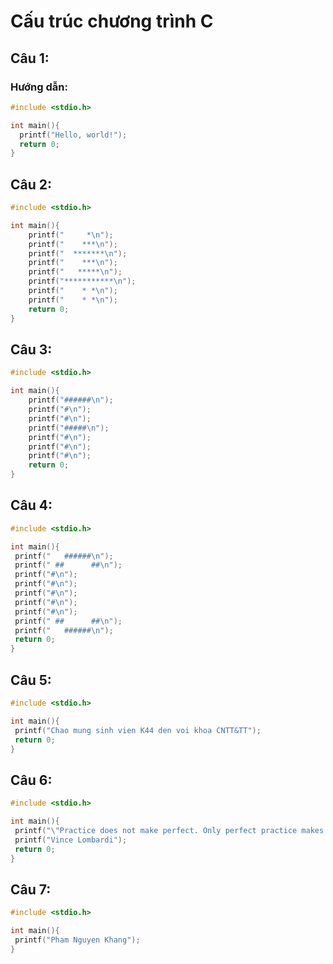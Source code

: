 # **Cấu trúc chương trình C**

## **Câu 1:**

### **Hướng dẫn**:

```c
#include <stdio.h>

int main(){
  printf("Hello, world!");
  return 0;
}
```

## **Câu 2:**

```c
#include <stdio.h>

int main(){
    printf("     *\n");
    printf("    ***\n");
    printf("  *******\n");
    printf("    ***\n");
    printf("   *****\n");
    printf("***********\n");
    printf("    * *\n");
    printf("    * *\n");
    return 0;
}
```

## **Câu 3:**

```c
#include <stdio.h>

int main(){
    printf("######\n");
    printf("#\n");
    printf("#\n");
    printf("#####\n");
    printf("#\n");
    printf("#\n");
    printf("#\n");
    return 0;
}
```

## **Câu 4:**

```c
#include <stdio.h>

int main(){
 printf("   ######\n");
 printf(" ##      ##\n");
 printf("#\n");
 printf("#\n");
 printf("#\n");
 printf("#\n");
 printf("#\n");
 printf(" ##      ##\n");
 printf("   ######\n");
 return 0;
}
```

## **Câu 5:**

```c
#include <stdio.h>

int main(){
 printf("Chao mung sinh vien K44 den voi khoa CNTT&TT");
 return 0;
}
```

## **Câu 6:**

```c
#include <stdio.h>

int main(){
 printf("\"Practice does not make perfect. Only perfect practice makes perfect!\"\n");
 printf("Vince Lombardi");
 return 0;
}
```

## **Câu 7:**

```c
#include <stdio.h>

int main(){
 printf("Pham Nguyen Khang");
}
```
